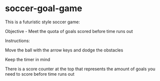 # soccer-goal-game
This is a futuristic style soccer game:

 Objective - Meet the quota of goals scored before time runs out

 Instructions: 
 
 Move the ball with the arrow keys and dodge the obstacles

 Keep the timer in mind

 There is a score counter at the top that represents the amount of goals you need to score before time runs out